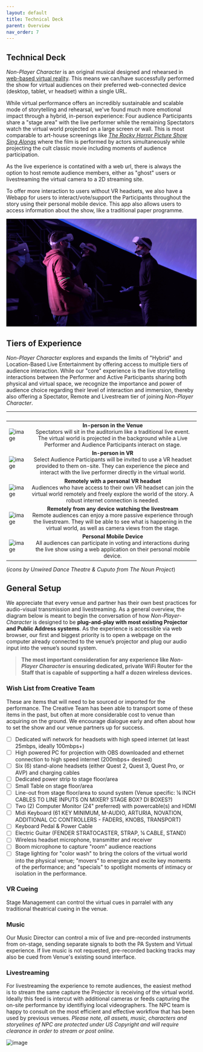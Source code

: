 ```yaml
---
layout: default
title: Technical Deck
parent: Overview
nav_order: 7
---
```


## Technical Deck
*Non-Player Character* is an original musical designed and rehearsed in [web-based virtual reality](./attending.md#what-equipment-do-i-need.md). This means we can/have successfully performed the show for virtual audiences on their preferred web-connected device (desktop, tablet, vr headset) within a single URL. 

While virtual performance offers an incredibly sustainable and scalable mode of storytelling and rehearsal, we've found much more emotional impact through a hybrid, in-person experience: Four audience Participants share a "stage area" with the live performer while the remaining Spectators watch the virtual world projected on a large screen or wall. This is most comparable to art-house screenings like [*The Rocky Horror Picture Show Sing Alongs*](https://pamplinmedia.com/images/artimg/00003711099244-0640.jpg) where the film is performed by actors simultaneously while projecting the cult classic movie including moments of audience participation. 

As the live experience is contatined with a web url, there is always the option to host remote audience members, either as "ghost" users or livestreaming the virtual camera to a 2D streaming site. 

To offer more interaction to users without VR headsets, we also have a Webapp for users to interact/vote/support the Participants throughout the story using their personal mobile device. This app also allows users to access information about the show, like a traditional paper programme. 

  ![Non-Player Character Press Banner](../img/Still_NPC_Participants.png)

## Tiers of Experience
*Non-Player Character* explores and expands the limits of "Hybrid" and Location-Based Live Entertainment by offering access to multiple tiers of audience interaction. While our "core" experience is the live storytelling interactions between the Performer and Active Participants sharing both physical and virtual space, we recognize the importance and power of audience choice regarding their level of interaction and immersion, thereby also offering a Spectator, Remote and Livestream tier of joining *Non-Player Character*.

| &nbsp; | &nbsp; &nbsp; &nbsp; &nbsp; &nbsp; &nbsp; &nbsp; &nbsp; &nbsp; &nbsp; &nbsp; &nbsp; &nbsp; &nbsp; &nbsp;&nbsp; &nbsp; &nbsp; &nbsp; &nbsp; &nbsp; &nbsp; &nbsp; &nbsp; &nbsp; &nbsp; &nbsp; &nbsp; &nbsp; &nbsp; &nbsp; &nbsp; &nbsp; &nbsp; &nbsp; &nbsp; &nbsp; &nbsp; &nbsp; &nbsp; &nbsp;|
|----------|:-------------:|
| ![image](https://futurestages.github.io/npcmusical/img/icon-spectator.png) |    **In-person in the Venue** <br>Spectators will sit in the auditorium like a traditional live event. The virtual world is projected in the background while a Live Performer and Audience Participants interact on stage.| 
| ![image](https://futurestages.github.io/npcmusical/img/icon-participant.png) |    **In-person in VR** <br>Select Audience Participants will be invited to use a VR headset provided to them on-site. They can experience the piece and interact with the live performer directly in the virtual world.|
| ![image](https://futurestages.github.io/npcmusical/img/icon-remote.png) |    **Remotely with a personal VR headset** <br> Audiences who have access to their own VR headset can join the virtual world remotely and freely explore the world of the story. A robust internet connection is needed.|
| ![image](https://futurestages.github.io/npcmusical/img/icon-livestream.png) |    **Remotely from any device watching the livestream** <br> Remote audiences can enjoy a more passive experience through the livestream. They will be able to see what is happening in the virtual world, as well as camera views from the stage.|
| ![image](https://futurestages.github.io/npcmusical/img/icon-webapp.png) |    **Personal Mobile Device** <br>All audiences can participate in voting and interactions during the live show using a web application on their personal mobile device.| 

(*icons by Unwired Dance Theatre & Cuputo from The Noun Project*)

## General Setup
We appreciate that every venue and partner has their own best practices for audio-visual transmission and livestreaming. As a general overview, the diagram below is meant to begin the conversation of how *Non-Player-Character* is designed to be **plug-and-play with most existing Projector and Public Address systems**. As the experience is accessible via web browser, our first and biggest priority is to open a webpage on the computer already connected to the venue’s projector and plug our audio input into the venue’s sound system.

> **The most important consideration for any experience like *Non-Player Character* is ensuring dedicated, private WiFi Router for the Staff that is capable of supporting a half a dozen wireless devices.** 

### Wish List from Creative Team
These are items that will need to be sourced or imported for the performance. The Creative Team has been able to transport some of these items in the past, but often at more considerable cost to venue than acquiring on the ground. We encourage dialogue early and often about how to set the show and our venue partners up for success.
- [ ] Dedicated wifi network for headsets with high speed internet (at least 25mbps, ideally 100mbps+)
- [ ] High powered PC for projection with OBS downloaded and ethernet connection to high speed internet (200mbps+ desired)
- [ ] Six (6) stand-alone headsets (either Quest 2, Quest 3, Quest Pro, or AVP) and charging cables
- [ ] Dedicated power strip to stage floor/area
- [ ] Small Table on stage floor/area
- [ ] Line-out from stage floor/area to sound system (Venue specific: ¼ INCH CABLES TO LINE INPUTS ON MIXER? STAGE BOX? DI BOXES?)
- [ ] Two (2) Computer Monitor (24" preferred) with powercable(s) and HDMI
- [ ] Midi Keyboard (61 KEY MINIMUM, M-AUDIO, ARTURIA, NOVATION, ADDITIONAL CC CONTROLLERS - FADERS, KNOBS, TRANSPORT)
- [ ] Keyboard Pedal & Power Cable
- [ ] Electric Guitar (FENDER STRATOCASTER, STRAP, ¼ CABLE, STAND)
- [ ] Wireless headset microphone, transmitter and receiver
- [ ] Boom microphone to capture "room" audience reactions
- [ ] Stage lighting for "color wash" to bring the colors of the virtual world into the physical venue; "movers" to energize and excite key moments of the performance; and "specials" to spotlight moments of intimacy or isolation in the performance. 

### VR Cueing
Stage Management can control the virtual cues in parralel with any traditional theatrical cueing in the venue. 

### Music
Our Music Director can control a mix of live and pre-recorded instruments from on-stage, sending separate signals to both the PA System and Virtual experience. If live music is not requested, pre-recorded backing tracks may also be cued from Venue's existing sound interface.

### Livestreaming
For livestreaming the experience to remote audiences, the easiest method is to stream the same capture the Projector is receiving of the virtual world. Ideally this feed is intercut with additional cameras or feeds capturing the on-site performance by identifiying local videographers. The NPC team is happy to consult on the most efficient and effective workflow that has been used by previous venues. *Please note, all assets, music, characters and storyelines of NPC are protected under US Copyright and will require clearance in order to stream or post online.*

![image](https://futurestages.github.io/npcmusical/img/map-technicalsetup.png)
